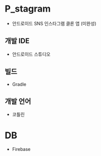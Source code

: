 # P_stagram
- 안드로이드 SNS 인스타그램 클론 앱 (미완성)

## 개발 IDE
- 안드로이드 스튜디오
 
## 빌드
- Gradle

## 개발 언어
- 코틀린

# DB
- Firebase
